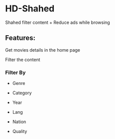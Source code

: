 # HD-Shahed

Shahed filter content + Reduce ads while browsing

## Features:

Get  movies details in the home page

Filter the content

### Filter By

- Genre

- Category

- Year

- Lang

- Nation

- Quality
